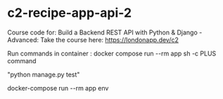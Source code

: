 # c2-recipe-app-api-2

Course code for: Build a Backend REST API with Python &amp; Django - Advanced: Take the course here: https://londonapp.dev/c2

Run commands in container : docker compose run --rm app sh -c PLUS command

"python manage.py test"



docker-compose run --rm app env
